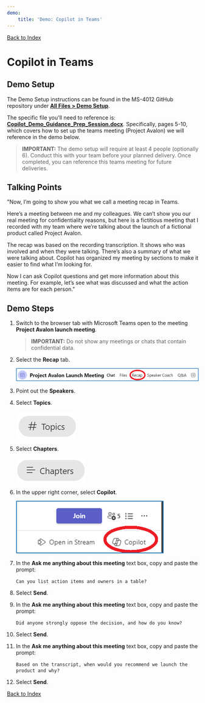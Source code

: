 ```yaml
---
demo:
    title: 'Demo: Copilot in Teams'
---
```


[Back to Index](https://microsoftlearning.github.io/MS-4012-Microsoft-Copilot-Unlocked/)

# Copilot in Teams

## Demo Setup

The Demo Setup instructions can be found in the MS-4012 GitHub repository under [**All Files > Demo Setup**](https://github.com/MicrosoftLearning/MS-4012-Microsoft-Copilot-Unlocked/raw/master/Allfiles/Demo_Setup).

The specific file you'll need to reference is: [**Copilot_Demo_Guidance_Prep_Session.docx**](https://github.com/MicrosoftLearning/MS-4012-Microsoft-Copilot-Unlocked/raw/master/Allfiles/Demo_Setup/Copilot_Demo_Guidance_%20Prep%20Session.docx). Specifically, pages 5-10, which covers how to set up the teams meeting (Project Avalon) we will reference in the demo below.

> **IMPORTANT:**  The demo setup will require at least 4 people (optionally 6). Conduct this with your team before your planned delivery. Once completed, you can reference this teams meeting for future deliveries.

## Talking Points

"Now, I’m going to show you what we call a meeting recap in Teams.

Here’s a meeting between me and my colleagues. We can’t show you our real meeting for confidentiality reasons, but here is a fictitious meeting that I recorded with my team where we’re talking about the launch of a fictional product called Project Avalon.

The recap was based on the recording transcription. It shows who was involved and when they were talking. There’s also a summary of what we were talking about. Copilot has organized my meeting by sections to make it easier to find what I’m looking for.

Now I can ask Copilot questions and get more information about this meeting. For example, let’s see what was discussed and what the action items are for each person."

## Demo Steps

1. Switch to the browser tab with Microsoft Teams open to the meeting **Project Avalon launch meeting**.

    > **IMPORTANT:**  Do not show any meetings or chats that contain confidential data.

1. Select the **Recap** tab.

    ![Screenshot showing recap in Copilot in Teams.](../Demos/Media/teams_recap.png)

1. Point out the **Speakers**.
1. Select **Topics**.

    ![Screenshot showing topics in Copilot in Teams.](../Demos/Media/teams_topics.png)

1. Select **Chapters**.

    ![Screenshot showing chapters in Copilot in Teams.](../Demos/Media/teams_chapters.png)

1. In the upper right corner, select **Copilot**.

    ![Screenshot showing Copilot option in Copilot in Teams.](../Demos/Media/teams_copilot.png)

1. In the **Ask me anything about this meeting** text box, copy and paste the prompt:

    ```text
    Can you list action items and owners in a table?
    ```

1. Select **Send**.
1. In the **Ask me anything about this meeting** text box, copy and paste the prompt: 

    ```text
    Did anyone strongly oppose the decision, and how do you know?
    ```
    
1. Select **Send**.
1. In the **Ask me anything about this meeting** text box, copy and paste the prompt:

    ```text
    Based on the transcript, when would you recommend we launch the product and why?
    ```

1. Select **Send**.

[Back to Index](https://microsoftlearning.github.io/MS-4012-Microsoft-Copilot-Unlocked/)